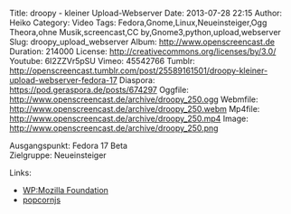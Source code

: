 Title: droopy - kleiner Upload-Webserver
Date: 2013-07-28 22:15
Author: Heiko
Category: Video
Tags: Fedora,Gnome,Linux,Neueinsteiger,Ogg Theora,ohne Musik,screencast,CC by,Gnome3,python,upload,webserver
Slug: droopy_upload_webserver
Album: http://www.openscreencast.de
Duration: 214000
License: http://creativecommons.org/licenses/by/3.0/
Youtube: 6I2ZZVr5pSU
Vimeo: 45542766
Tumblr: http://openscreencast.tumblr.com/post/25589161501/droopy-kleiner-upload-webserver-fedora-17
Diaspora: https://pod.geraspora.de/posts/674297
Oggfile: http://www.openscreencast.de/archive/droopy_250.ogg
Webmfile: http://www.openscreencast.de/archive/droopy_250.webm
Mp4file: http://www.openscreencast.de/archive/droopy_250.mp4
Image: http://www.openscreencast.de/archive/droopy_250.png

Ausgangspunkt: Fedora 17 Beta  
Zielgruppe: Neueinsteiger  

Links:

  * [WP:Mozilla Foundation](https://de.wikipedia.org/wiki/Mozilla_Foundation "Link zu WP:Mozilla_Foundation" )
  * [popcornjs](http://popcornjs.org/ "Link zu popcornjs" )


